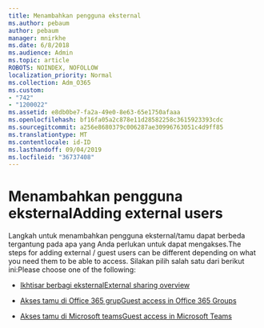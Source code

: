 ```yaml
---
title: Menambahkan pengguna eksternal
ms.author: pebaum
author: pebaum
manager: mnirkhe
ms.date: 6/8/2018
ms.audience: Admin
ms.topic: article
ROBOTS: NOINDEX, NOFOLLOW
localization_priority: Normal
ms.collection: Adm_O365
ms.custom:
- "742"
- "1200022"
ms.assetid: e8db0be7-fa2a-49e0-8e63-65e1750afaaa
ms.openlocfilehash: bf16fa05a2c878e11d28582258c3615923393cdc
ms.sourcegitcommit: a256e8680379c006287ae30996763051c4d9ff85
ms.translationtype: MT
ms.contentlocale: id-ID
ms.lasthandoff: 09/04/2019
ms.locfileid: "36737408"
---
```

# <a name="adding-external-users"></a><span data-ttu-id="77720-102">Menambahkan pengguna eksternal</span><span class="sxs-lookup"><span data-stu-id="77720-102">Adding external users</span></span>

<span data-ttu-id="77720-103">Langkah untuk menambahkan pengguna eksternal/tamu dapat berbeda tergantung pada apa yang Anda perlukan untuk dapat mengakses.</span><span class="sxs-lookup"><span data-stu-id="77720-103">The steps for adding external / guest users can be different depending on what you need them to be able to access.</span></span> <span data-ttu-id="77720-104">Silakan pilih salah satu dari berikut ini:</span><span class="sxs-lookup"><span data-stu-id="77720-104">Please choose one of the following:</span></span>
  
- [<span data-ttu-id="77720-105">Ikhtisar berbagi eksternal</span><span class="sxs-lookup"><span data-stu-id="77720-105">External sharing overview</span></span>](https://docs.microsoft.com/sharepoint/external-sharing-overview)

- [<span data-ttu-id="77720-106">Akses tamu di Office 365 grup</span><span class="sxs-lookup"><span data-stu-id="77720-106">Guest access in Office 365 Groups</span></span>](https://support.office.com/en-gb/article/guest-access-in-office-365-groups-bfc7a840-868f-4fd6-a390-f347bf51aff6)

- [<span data-ttu-id="77720-107">Akses tamu di Microsoft teams</span><span class="sxs-lookup"><span data-stu-id="77720-107">Guest access in Microsoft Teams</span></span>](https://docs.microsoft.com/microsoftteams/guest-access-checklist)
